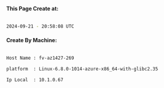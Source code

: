 
   
#### This Page Create at:

```bash

2024-09-21 - 20:58:08 UTC

```

#### Create By Machine:

```bash

Host Name : fv-az1427-269

platform  : Linux-6.8.0-1014-azure-x86_64-with-glibc2.35

Ip Local  : 10.1.0.67

```

